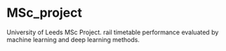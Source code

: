 # MSc_project

University of Leeds MSc Project.
rail timetable performance evaluated by machine learning and deep learning methods.
